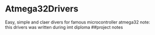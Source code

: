 # Atmega32Drivers
Easy, simple and claer divers for famous microcontroller atmega32 
note: this drivers was written during imt diploma
##project notes
